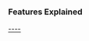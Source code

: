 ### Features Explained 
[----](https://github.com/bocajthomas/SnapEnhance-bocajthomas/blob/wiki/FeaturesExplained.md)
